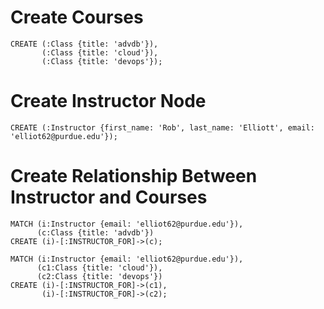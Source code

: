 # Create Courses
```
CREATE (:Class {title: 'advdb'}),
       (:Class {title: 'cloud'}),
       (:Class {title: 'devops'});
```

# Create Instructor Node
```
CREATE (:Instructor {first_name: 'Rob', last_name: 'Elliott', email: 'elliot62@purdue.edu'});
```

# Create Relationship Between Instructor and Courses
```
MATCH (i:Instructor {email: 'elliot62@purdue.edu'}),
      (c:Class {title: 'advdb'})
CREATE (i)-[:INSTRUCTOR_FOR]->(c);
```

```
MATCH (i:Instructor {email: 'elliot62@purdue.edu'}),
      (c1:Class {title: 'cloud'}),
      (c2:Class {title: 'devops'})
CREATE (i)-[:INSTRUCTOR_FOR]->(c1),
       (i)-[:INSTRUCTOR_FOR]->(c2);
```